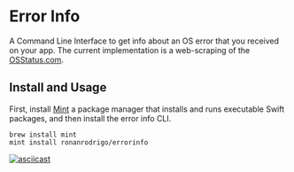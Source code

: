 # Error Info
A Command Line Interface to get info about an OS error that you received on your app. The current implementation is a web-scraping of the [OSStatus.com](https://osstatus.com).

## Install and Usage
First, install [Mint](https://github.com/yonaskolb/Mint) a package manager that installs and runs executable Swift packages, and  then install the error info CLI.
```
brew install mint
mint install ronanrodrigo/errorinfo
```

[![asciicast](https://i.imgur.com/b3FO9TL.png)](https://asciinema.org/a/391291)
